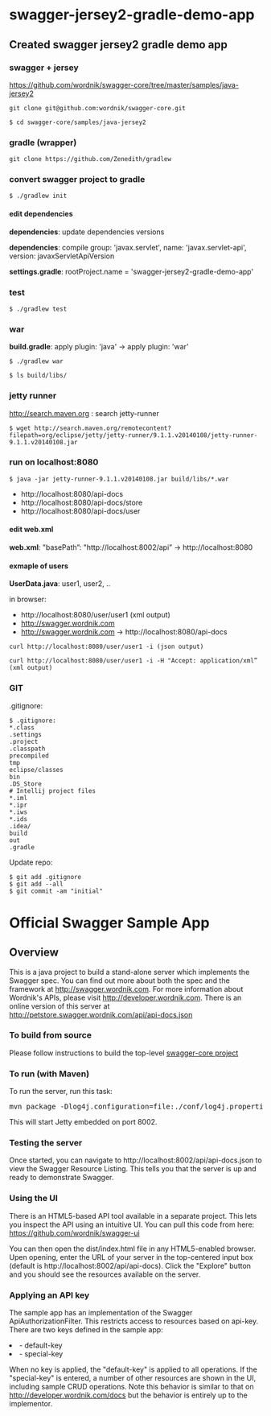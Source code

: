 # swagger-jersey2-gradle-demo-app
## Created swagger jersey2 gradle demo app

### swagger + jersey
https://github.com/wordnik/swagger-core/tree/master/samples/java-jersey2

```
git clone git@github.com:wordnik/swagger-core.git
```

```
$ cd swagger-core/samples/java-jersey2
```

### gradle (wrapper)

```
git clone https://github.com/Zenedith/gradlew
```

### convert swagger project to gradle

```
$ ./gradlew init
```
#### edit dependencies
**dependencies**: update dependencies versions

**dependencies**: compile group: 'javax.servlet', name: 'javax.servlet-api', version: javaxServletApiVersion

**settings.gradle**:  rootProject.name = 'swagger-jersey2-gradle-demo-app'

### test

```
$ ./gradlew test
```

### war
**build.gradle**: apply plugin: 'java' -> apply plugin: 'war'

```
$ ./gradlew war
```

```
$ ls build/libs/
```

### jetty runner
http://search.maven.org : search jetty-runner

```
$ wget http://search.maven.org/remotecontent?filepath=org/eclipse/jetty/jetty-runner/9.1.1.v20140108/jetty-runner-9.1.1.v20140108.jar
```

### run on localhost:8080
```
$ java -jar jetty-runner-9.1.1.v20140108.jar build/libs/*.war
```

* http://localhost:8080/api-docs
* http://localhost:8080/api-docs/store
* http://localhost:8080/api-docs/user

#### edit web.xml

**web.xml**: "basePath”: "http://localhost:8002/api” -> http://localhost:8080

#### exmaple of users
**UserData.java**: user1, user2, ..

in browser:

* http://localhost:8080/user/user1 (xml output)
* http://swagger.wordnik.com
* http://swagger.wordnik.com -> http://localhost:8080/api-docs

```
curl http://localhost:8080/user/user1 -i (json output)
```
```
curl http://localhost:8080/user/user1 -i -H "Accept: application/xml” (xml output)
```

### GIT
.gitignore:

```
$ .gitignore:
*.class
.settings
.project
.classpath
precompiled
tmp
eclipse/classes
bin
.DS_Store
# Intellij project files
*.iml
*.ipr
*.iws
*.ids
.idea/
build
out
.gradle
```

Update repo:

```
$ git add .gitignore
$ git add --all
$ git commit -am "initial"
```

# Official Swagger Sample App

## Overview
This is a java project to build a stand-alone server which implements the Swagger spec.  You can find out 
more about both the spec and the framework at http://swagger.wordnik.com.  For more information 
about Wordnik's APIs, please visit http://developer.wordnik.com.  There is an online version of this
server at http://petstore.swagger.wordnik.com/api/api-docs.json

### To build from source
Please follow instructions to build the top-level [swagger-core project](https://github.com/wordnik/swagger-core)

### To run (with Maven)
To run the server, run this task:
<pre>
mvn package -Dlog4j.configuration=file:./conf/log4j.properties jetty:run
</pre>

This will start Jetty embedded on port 8002.

### Testing the server
Once started, you can navigate to http://localhost:8002/api/api-docs.json to view the Swagger Resource Listing.
This tells you that the server is up and ready to demonstrate Swagger.

### Using the UI
There is an HTML5-based API tool available in a separate project.  This lets you inspect the API using an 
intuitive UI.  You can pull this code from here:  https://github.com/wordnik/swagger-ui

You can then open the dist/index.html file in any HTML5-enabled browser.  Upen opening, enter the
URL of your server in the top-centered input box (default is http://localhost:8002/api/api-docs).  Click the "Explore" 
button and you should see the resources available on the server.

### Applying an API key
The sample app has an implementation of the Swagger ApiAuthorizationFilter.  This restricts access to resources
based on api-key.  There are two keys defined in the sample app:

<li>- default-key</li>

<li>- special-key</li>

When no key is applied, the "default-key" is applied to all operations.  If the "special-key" is entered, a
number of other resources are shown in the UI, including sample CRUD operations.  Note this behavior is similar
to that on http://developer.wordnik.com/docs but the behavior is entirely up to the implementor.
